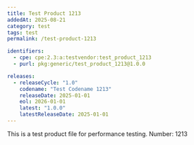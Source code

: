 ```yaml
---
title: Test Product 1213
addedAt: 2025-08-21
category: test
tags: test
permalink: /test-product-1213

identifiers:
  - cpe: cpe:2.3:a:testvendor:test_product_1213
  - purl: pkg:generic/test_product_1213@1.0.0

releases:
  - releaseCycle: "1.0"
    codename: "Test Codename 1213"
    releaseDate: 2025-01-01
    eol: 2026-01-01
    latest: "1.0.0"
    latestReleaseDate: 2025-01-01
---
```


This is a test product file for performance testing. Number: 1213
